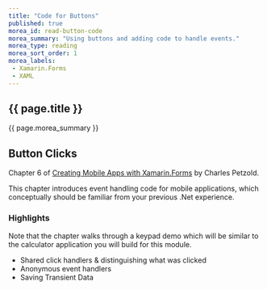 ```yaml
---
title: "Code for Buttons"
published: true
morea_id: read-button-code
morea_summary: "Using buttons and adding code to handle events."
morea_type: reading
morea_sort_order: 1
morea_labels:
 - Xamarin.Forms
 - XAML
---
```


## {{ page.title }}
{{ page.morea_summary }}


## Button Clicks
Chapter 6 of [Creating Mobile Apps with Xamarin.Forms](https://developer.xamarin.com/guides/xamarin-forms/creating-mobile-apps-xamarin-forms/) by Charles Petzold.  

This chapter introduces event handling code for mobile applications, which conceptually should be familiar from your previous .Net experience.

### Highlights
Note that the chapter walks through a keypad demo which will be similar to the calculator application you will build for this module.  

- Shared click handlers & distinguishing what was clicked
- Anonymous event handlers
- Saving Transient Data
